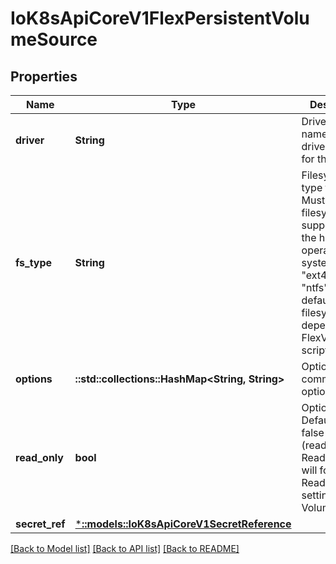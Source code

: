 # IoK8sApiCoreV1FlexPersistentVolumeSource

## Properties
Name | Type | Description | Notes
------------ | ------------- | ------------- | -------------
**driver** | **String** | Driver is the name of the driver to use for this volume. | 
**fs_type** | **String** | Filesystem type to mount. Must be a filesystem type supported by the host operating system. Ex. \"ext4\", \"xfs\", \"ntfs\". The default filesystem depends on FlexVolume script. | [optional] 
**options** | **::std::collections::HashMap<String, String>** | Optional: Extra command options if any. | [optional] 
**read_only** | **bool** | Optional: Defaults to false (read/write). ReadOnly here will force the ReadOnly setting in VolumeMounts. | [optional] 
**secret_ref** | [***::models::IoK8sApiCoreV1SecretReference**](io.k8s.api.core.v1.SecretReference.md) |  | [optional] 

[[Back to Model list]](../README.md#documentation-for-models) [[Back to API list]](../README.md#documentation-for-api-endpoints) [[Back to README]](../README.md)


